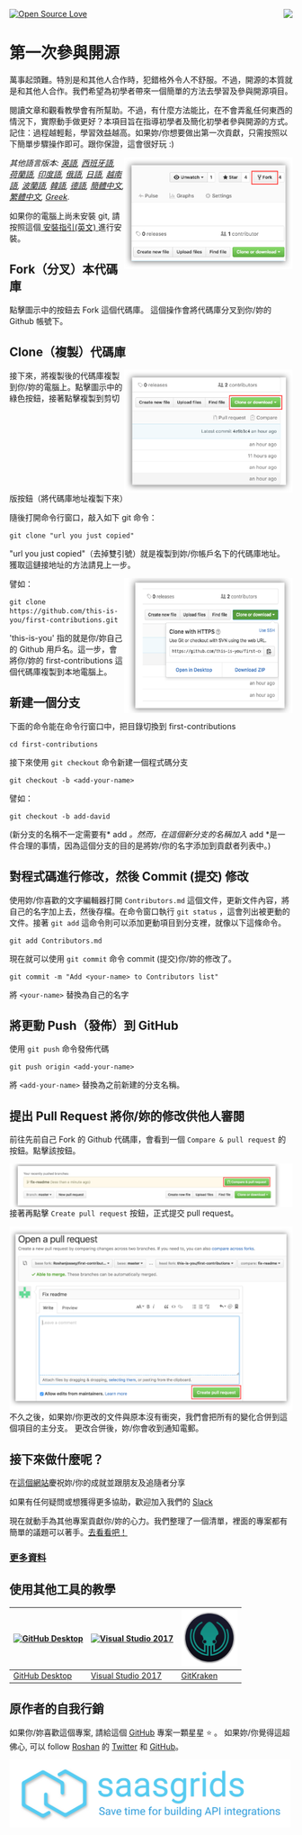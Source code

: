 [![Open Source Love](https://badges.frapsoft.com/os/v1/open-source.svg?v=103)](https://github.com/ellerbrock/open-source-badges/)
[<img align="right" src="https://firstcontributions.herokuapp.com/badge.svg">](https://firstcontributions.herokuapp.com)

# 第一次參與開源

萬事起頭難。特別是和其他人合作時，犯錯格外令人不舒服。不過，開源的本質就是和其他人合作。我們希望為初學者帶來一個簡單的方法去學習及參與開源項目。

閱讀文章和觀看教學會有所幫助。不過，有什麼方法能比，在不會弄亂任何東西的情況下，實際動手做更好？本項目旨在指導初學者及簡化初學者參與開源的方式。記住：過程越輕鬆，學習效益越高。如果妳/你想要做出第一次貢獻，只需按照以下簡單步驟操作即可。跟你保證，這會很好玩 :)

<img align="right" width="300" src="../assets/fork.png" alt="fork this repository" />

*其他語言版本: [英語](../README.md), [西班牙語](README.es.md), [荷蘭語](README.nl.md), [印度語](README.hi.md), [俄語](README.ru.md), [日語](README.ja.md), [越南語](README.vn.md), [波蘭語](README.pl.md), [韓語](README.ko.md), [德語](README.de.md), [簡體中文](README.chs.md), [繁體中文](README.cht.md), [Greek](README.gr.md).*

如果你的電腦上尚未安裝 git, 請按照這個[ 安裝指引(英文) ](https://help.github.com/articles/set-up-git/)進行安裝。

## Fork（分叉）本代碼庫

點擊圖示中的按鈕去 Fork 這個代碼庫。
這個操作會將代碼庫分叉到你/妳的 Github 帳號下。

## Clone（複製）代碼庫

<img align="right" width="300" src="../assets/clone.png" alt="clone this repository" />

接下來，將複製後的代碼庫複製到你/妳的電腦上。點擊圖示中的綠色按鈕，接著點擊複製到剪切版按鈕（將代碼庫地址複製下來）

隨後打開命令行窗口，敲入如下 git 命令：

```
git clone "url you just copied"
```
"url you just copied"（去掉雙引號）就是複製到妳/你帳戶名下的代碼庫地址。獲取這鏈接地址的方法請見上一步。

<img align="right" width="300" src="../assets/copy-to-clipboard.png" alt="copy URL to clipboard" />

譬如：
```
git clone https://github.com/this-is-you/first-contributions.git
```

'this-is-you' 指的就是你/妳自己的 Github 用戶名。這一步，會將你/妳的 first-contributions 這個代碼庫複製到本地電腦上。

## 新建一個分支

下面的命令能在命令行窗口中，把目錄切換到 first-contributions 

```
cd first-contributions
```
接下來使用 `git checkout` 命令新建一個程式碼分支
```
git checkout -b <add-your-name>
```

譬如：
```
git checkout -b add-david
```

(新分支的名稱不一定需要有* add *。然而，在這個新分支的名稱加入* add *是一件合理的事情，因為這個分支的目的是將妳/你的名字添加到貢獻者列表中。)

## 對程式碼進行修改，然後 Commit (提交) 修改

使用妳/你喜歡的文字編輯器打開 `Contributors.md` 這個文件，更新文件內容，將自己的名字加上去，然後存檔。在命令窗口執行 `git status` ，這會列出被更動的文件。接著 `git add` 這命令則可以添加更動項目到分支裡，就像以下這條命令。
```
git add Contributors.md
```

現在就可以使用 `git commit` 命令 commit (提交)你/妳的修改了。
```
git commit -m "Add <your-name> to Contributors list"
```
將 `<your-name>` 替換為自己的名字

## 將更動 Push（發佈）到 GitHub

使用 `git push` 命令發佈代碼
```
git push origin <add-your-name>
```
將 `<add-your-name>` 替換為之前新建的分支名稱。

## 提出 Pull Request 將你/妳的修改供他人審閱

前往先前自己 Fork 的 Github 代碼庫，會看到一個 `Compare & pull request` 的按鈕。點擊該按鈕。

<img style="float: right;" src="../assets/compare-and-pull.png" alt="create a pull request" />

接著再點擊 `Create pull request` 按鈕，正式提交 pull request。

<img style="float: right;" src="../assets/submit-pull.png" alt="submit pull request" />

不久之後，如果妳/你更改的文件與原本沒有衝突，我們會把所有的變化合併到這個項目的主分支。
更改合併後，妳/你會收到通知電郵。

## 接下來做什麼呢？

在[這個網站](https://roshanjossey.github.io/first-contributions/#social-share)慶祝妳/你的成就並跟朋友及追隨者分享

如果有任何疑問或想獲得更多協助，歡迎加入我們的 [Slack](https://firstcontributions.herokuapp.com)

現在就動手為其他專案貢獻你/妳的心力。我們整理了一個清單，裡面的專案都有簡單的議題可以著手。[去看看吧！](https://roshanjossey.github.io/first-contributions/#project-list)

### [ 更多資料 ](additional-material/additional-material.md)

## 使用其他工具的教學

|<a href="github-desktop-tutorial.md"><img alt="GitHub Desktop" src="https://desktop.github.com/images/desktop-icon.svg" width="100"></a>|<a href="github-windows-vs2017-tutorial.md"><img alt="Visual Studio 2017" src="https://www.microsoft.com/net/images/vslogo.png" width="100"></a>|<a href="gitkraken-tutorial.md"><img alt="GitKraken" src="/assets/gk-icon.png" width="100"></a>|
|---|---|---|
|[GitHub Desktop](github-desktop-tutorial.md)|[Visual Studio 2017](github-windows-vs2017-tutorial.md)|[GitKraken](gitkraken-tutorial.md)|

## 原作者的自我行銷

如果你/妳喜歡這個專案, 請給這個 [GitHub](https://github.com/Roshanjossey/first-contributions) 專案一顆星星 :star: 。
如果妳/你覺得這超佛心, 可以 follow [Roshan](https://roshanjossey.github.io/) 的
[Twitter](https://twitter.com/sudo__bangbang) 和
[GitHub](https://github.com/roshanjossey)。

<a href="http://saasgrids.com"> <img alt="http://saasgrids.com" src="assets/saasgrids-banner.png" width="500"></a>
